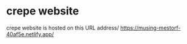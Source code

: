 # crepe website
 crepe website is hosted on this URL address/ https://musing-mestorf-40af5e.netlify.app/
